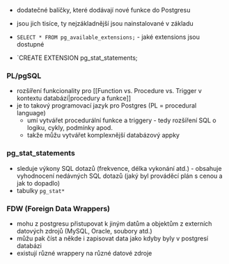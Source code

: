 - dodatečné balíčky, které dodávají nové funkce do Postgresu
- jsou jich tisíce, ty nejzákladnější jsou nainstalované v základu

- `SELECT * FROM pg_available_extensions;` - jaké extensions jsou dostupné
- `CREATE EXTENSION pg_stat_statements;
### PL/pgSQL 
- rozšíření funkcionality pro [[Function vs. Procedure vs. Trigger v kontextu databází|procedury a funkce]] 
- je to takový programovací jazyk pro Postgres (PL = procedural language)
	- umí vytvářet procedurální funkce a triggery - tedy rozšíření SQL o logiku, cykly, podmínky apod.
	- takže můžu vytvářet komplexnější databázový appky
### pg_stat_statements
- sleduje výkony SQL dotazů (frekvence, délka vykonání atd.) - obsahuje vyhodnocení nedávných SQL dotazů (jaký byl prováděcí plán s cenou a jak to dopadlo)
- tabulky `pg_stat*`
### FDW (Foreign Data Wrappers)
- mohu z postgresu přistupovat k jiným datům a objektům z externích datových zdrojů (MySQL, Oracle, soubory atd.)
- můžu pak číst a někde i zapisovat data jako kdyby byly v postgresí databázi
- existují různé wrappery na různé datové zdroje